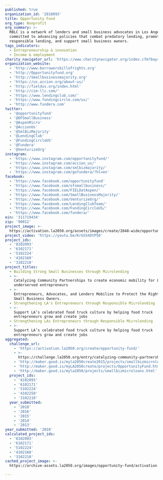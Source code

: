 ```yaml
---
published: true
organization_id: '2018093'
title: Opportunity Fund
org_type: Nonprofit
org_summary: >-
  RBLC is a network of lenders and small business advocates in Los Angeles
  committed to advancing policies that combat predatory lending, promote
  responsible lending, and support small business owners.
tags_indicators:
  - Entrepreneurship & innovation
  - Income & employment
charity_navigator_url: 'https://www.charitynavigator.org/index.cfm?bay=search.profile&ein=311719434'
organization_website:
  - 'http://www.borrowersbillofrights.org'
  - 'http://Opportunityfund.org'
  - 'http://Smallbusinessmajority.org'
  - 'https://us.accion.org/about-us/'
  - 'http://fieldus.org/index.html'
  - 'http://cim-llc.com/'
  - 'https://www.lendingclub.com/'
  - 'https://www.fundingcircle.com/us/'
  - 'http://www.fundera.com'
twitter:
  - '@opportunityfund'
  - '@OFSmallBusiness'
  - '@AspenMicro'
  - '@AccionUs'
  - '@SmlBizMajority'
  - '@LendingClub'
  - '@FundingCircleUS'
  - '@Fundera'
  - '@VenturizeOrg'
instagram:
  - 'https://www.instagram.com/opportunityfund/'
  - 'https://www.instagram.com/accion_us/'
  - 'https://www.instagram.com/smlbizmajority/'
  - 'https://www.instagram.com/gofundera/?hl=en'
facebook:
  - 'https://www.facebook.com/opportunityfund'
  - 'https://www.facebook.com/ofsmallbusiness/'
  - 'https://www.facebook.com/FIELDatAspen/'
  - 'https://www.facebook.com/SmallBusinessMajority/'
  - 'https://www.facebook.com/VenturizeOrg/'
  - 'https://www.facebook.com/LendingClubTeam/'
  - 'https://www.facebook.com/FundingCircleUS/'
  - 'https://www.facebook.com/fundera/'
ein: '311719434'
zip: '90012'
project_image: >-
  https://activation.la2050.org/assets/images/create/2048-wide/opportunity-fund.jpg
project_video: 'https://youtu.be/KrGSS4OtP50'
project_ids:
  - '8102093'
  - '6102171'
  - '5102224'
  - '4102160'
  - '3102210'
project_titles:
  - Building Strong Small Businesses through Microlending
  - >-
    Catalyzing Community Partnerships to create economic mobility for LA’s
    underserved entrepreneurs
  - >-
    Entrepreneurs, Advocates, and Lenders Mobilize to Protect the Rights of L.A.
    Small Business Owners.
  - Strengthening LA's Entrepreneurs through Responsible Microlending
  - >-
    Support LA’s celebrated food truck culture by helping food truck
    entrepreneurs grow and create jobs 
  - Strengthening LAs Entrepreneurs through Responsible Microlending
  - >-
    Support LA’s celebrated food truck culture by helping food truck
    entrepreneurs grow and create jobs
aggregated:
  challenge_url:
    - 'https://activation.la2050.org/create/opportunity-fund/'
    - >-
      https://challenge.la2050.org/entry/catalyzing-community-partnerships-to-create-economic-mobility-for-las-underserved-entrepreneurs
    - 'http://maker.good.is/myla2050create2015/projects/smallbizmicroloans.html'
    - 'http://maker.good.is/myLA2050create/projects/OpportunityFund.html'
    - 'http://maker.good.is/myla2050/projects/smallbizmicroloans.html'
  project_ids:
    - '8102093'
    - '6102171'
    - '5102224'
    - '4102259'
    - '3102210'
  year_submitted:
    - '2018'
    - '2016'
    - '2015'
    - '2014'
    - '2013'
year_submitted: '2018'
calculated_project_ids:
  - '8102093'
  - '6102171'
  - '5102224'
  - '4102160'
  - '3102210'
cached_project_image: >-
  https://archive-assets.la2050.org/images/opportunity-fund/activation.la2050.org/assets/images/create/2048-wide/opportunity-fund.jpg

---
```

